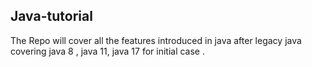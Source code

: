 ## Java-tutorial

The Repo will cover all the features introduced in java after legacy java covering java 8 , java 11, java 17 for initial
case . 

